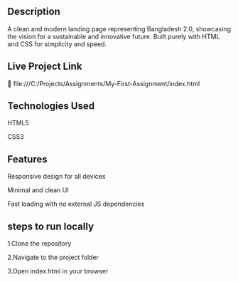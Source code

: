 ## Description
A clean and modern landing page representing Bangladesh 2.0, showcasing the vision for a sustainable and innovative future. Built purely with HTML and CSS for simplicity and speed.

## Live Project Link
🔗 file:///C:/Projects/Assignments/My-First-Assignment/index.html

## Technologies Used
HTML5

CSS3

## Features
Responsive design for all devices

Minimal and clean UI

Fast loading with no external JS dependencies

## steps to run locally
1.Clone the repository

2.Navigate to the project folder

3.Open index.html in your browser
